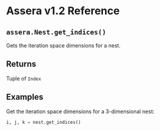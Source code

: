 [//]: # (Project: Assera)
[//]: # (Version: v1.2)

# Assera v1.2 Reference

## `assera.Nest.get_indices()`
Gets the iteration space dimensions for a nest.

## Returns
Tuple of `Index`

## Examples

Get the iteration space dimensions for a 3-dimensional nest:

```python
i, j, k = nest.get_indices()
```

<div style="page-break-after: always;"></div>
